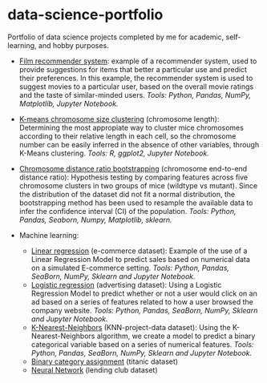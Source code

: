  # data-science-portfolio
Portfolio of data science projects completed by me for academic, self-learning, and hobby purposes.

- [Film recommender system](film-recommender-system): example of a recommender system, used to provide suggestions for items that better a particular use and predict their preferences. In this example, the recommender system is used to suggest movies to a particular user, based on the overall movie ratings and the taste of similar-minded users. *Tools: Python, Pandas, NumPy, Matplotlib, Jupyter Notebook.*
- [K-means chromosome size clustering](chromosomesize-kmeans-clustering/Main.ipynb) (chromosome length): Determining the most appropiate way to cluster mice chromosomes according to their relative length in each cell, so the chromosome number can be easily inferred in the absence of other variables, through K-Means clustering. *Tools: R, ggplot2, Jupyter Notebook.*
- [Chromosome distance ratio bootstrapping](chromosomedistance-data-boostrapping/Main.ipynb) (chromosome end-to-end distance ratio): Hypothesis testing by comparing features across five chromosome clusters in two groups of mice (wildtype vs mutant). Since the distribution of the dataset did not fit a normal distribution, the bootstrapping method has been used to resample the available data to infer the confidence interval (CI) of the population. *Tools: Python, Pandas, Seaborn, Numpy, Matplotlib, sklearn.*

- Machine learning:
  - [Linear regression](ecommerce-linear-regression/Main.ipynb) (e-commerce dataset): Example of the use of a Linear Regression Model to predict sales based on numerical data on a simulated E-commerce setting. *Tools: Python, Pandas, SeaBorn, NumPy, Sklearn and Jupyter Notebook.*
  - [Logistic regression](advertising-logistic-regression/Main.ipynb) (advertising dataset): Using a Logistic Regression Model to predict whether or not a user would click on an ad based on a series of features related to how a user browsed the company website. *Tools: Python, Pandas, SeaBorn, NumPy, Sklearn and Jupyter Notebook.*
  - [K-Nearest-Neighbors](KNearestNeighbors-project/Main.ipynb) (KNN-project-data dataset): Using the K-Nearest-Neighbors algorithm, we create a model to predict a binary categorical variable based on a series of numerical features. *Tools: Python, Pandas, SeaBorn, NumPy, Sklearn and Jupyter Notebook.*
  - [Binary category assignment]() (titanic dataset)
  - [Neural Network]() (lending club dataset)
